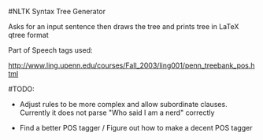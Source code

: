 #NLTK Syntax Tree Generator

Asks for an input sentence then draws the tree and prints tree in LaTeX qtree format

Part of Speech tags used:

http://www.ling.upenn.edu/courses/Fall_2003/ling001/penn_treebank_pos.html

#TODO:

- Adjust rules to be more complex and allow subordinate clauses. Currently it does not parse "Who said I am a nerd" correctly

- Find a better POS tagger / Figure out how to make a decent POS tagger
